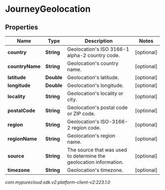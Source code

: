 # JourneyGeolocation


## Properties

| Name | Type | Description | Notes |
| ------------ | ------------- | ------------- | ------------- |
| **country** | **String** | Geolocation's ISO 3166-1 alpha-2 country code. |  [optional] |
| **countryName** | **String** | Geolocation's country name. |  [optional] |
| **latitude** | **Double** | Geolocation's latitude. |  [optional] |
| **longitude** | **Double** | Geolocation's longitude. |  [optional] |
| **locality** | **String** | Geolocation's locality or city. |  [optional] |
| **postalCode** | **String** | Geolocation's postal code or ZIP code. |  [optional] |
| **region** | **String** | Geolocation's ISO-3166-2 region code. |  [optional] |
| **regionName** | **String** | Geolocation's region name. |  [optional] |
| **source** | **String** | The source that was used to determine the geolocation information. |  [optional] |
| **timezone** | **String** | Geolocation's timezone. |  [optional] |




_com.mypurecloud.sdk.v2:platform-client-v2:223.1.0_
